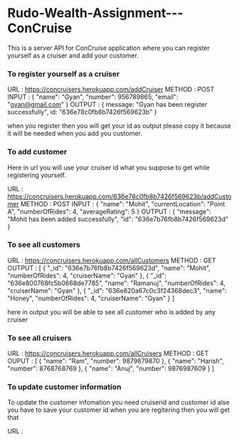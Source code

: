 # Rudo-Wealth-Assignment---ConCruise

This is a server API for ConCruise application where you can register yourself as a cruiser and add your customer.

### To register yourself as a cruiser

URL : https://concruisers.herokuapp.com/addCruiser
METHOD : POST
INPUT : {
"name": "Gyan",
"number": 956789865,
"email": "gyan@gmail.com"
}
OUTPUT : {
message: "Gyan has been register successfully",
id: "636e78c0fb8b7426f569623b"
}

when you register then you will get your id as output please copy it because it will be needed when you add you customer.

### To add customer

Here in url you will use your cruiser id what you suppose to get while registering yourself.

URL : https://concruisers.herokuapp.com/636e78c0fb8b7426f569623b/addCustomer
METHOD : POST
INPUT : {
"name": "Mohit",
"currentLocation": "Point A",
"numberOfRides": 4,
"averageRating": 5
}
OUTPUT : {
"message": "Mohit has been added successfully",
"id": "636e7b76fb8b7426f569623d"
}

### To see all customers

URL : https://concruisers.herokuapp.com/allCustomers
METHOD : GET
OUTPUT : [
{
"_id": "636e7b76fb8b7426f569623d",
"name": "Mohit",
"numberOfRides": 4,
"cruiserName": "Gyan"
},
{
"_id": "636e800768fc5b0668de7785",
"name": "Ramanuj",
"numberOfRides": 4,
"cruiserName": "Gyan"
},
{
"_id": "636e820a67c0c3f24368dec3",
"name": "Honey",
"numberOfRides": 4,
"cruiserName": "Gyan"
}
]

here in output you will be able to see all customer who is added by any cruiser

### To see all cruisers

URL : https://concruisers.herokuapp.com/allCruisers
METHOD : GET
OUPUT : [
{
"name": "Ram",
"number": 9879879870
},
{
"name": "Harish",
"number": 8768768769
},
{
"name": "Anuj",
"number": 9876987609
}
]

### To update customer information

To update the customer infomation you need cruiserid and customer id alse you have to save your customer id when you are regitering then you will get that 

URL : 
